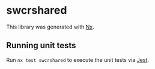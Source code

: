 # swcrshared

This library was generated with [Nx](https://nx.dev).

## Running unit tests

Run `nx test swcrshared` to execute the unit tests via [Jest](https://jestjs.io).
